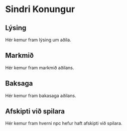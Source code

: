 # Sindri Konungur
## Lýsing
Hér kemur fram lýsing um aðila.
## Markmið
Hér kemur fram markmið aðilans.
## Baksaga
Hér kemur fram bakasaga aðilans.
## Afskipti við spilara
Hér kemur fram hverni npc hefur haft afskipti við spilara.
